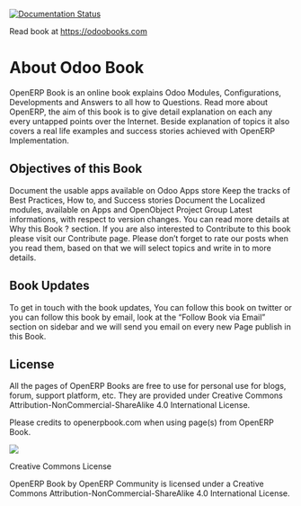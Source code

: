 [![Documentation Status](https://readthedocs.org/projects/odoobooks/badge/?version=12.0)](http://odoobooks.com/en/12.0/?badge=12.0)

Read book at https://odoobooks.com

About Odoo Book
===============

OpenERP Book is an online book explains Odoo Modules, Configurations, Developments and Answers to all how to Questions. Read more about OpenERP, the aim of this book is to give detail explanation on each any every untapped points over the Internet. Beside explanation of topics it also covers a real life examples and success stories achieved with OpenERP Implementation.

Objectives of this Book
-----------------------

Document the usable apps available on Odoo Apps store Keep the tracks of Best Practices, How to, and Success stories Document the Localized modules, available on Apps and OpenObject Project Group Latest informations, with respect to version changes. You can read more details at Why this Book ? section. If you are also interested to Contribute to this book please visit our Contribute page. Please don’t forget to rate our posts when you read them, based on that we will select topics and write in to more details.

Book Updates
------------

To get in touch with the book updates, You can follow this book on twitter or you can follow this book by email, look at the “Follow Book via Email” section on sidebar and we will send you email on every new Page publish in this Book.

License
-------
All the pages of OpenERP Books are free to use for personal use for blogs, forum, support platform, etc. They are provided under Creative Commons Attribution-NonCommercial-ShareAlike 4.0 International License.

Please credits to openerpbook.com when using page(s) from OpenERP Book.

<img src="http://openerpbook.com/_images/licenses.png"/>

Creative Commons License

OpenERP Book by OpenERP Community is licensed under a Creative Commons Attribution-NonCommercial-ShareAlike 4.0 International License.

